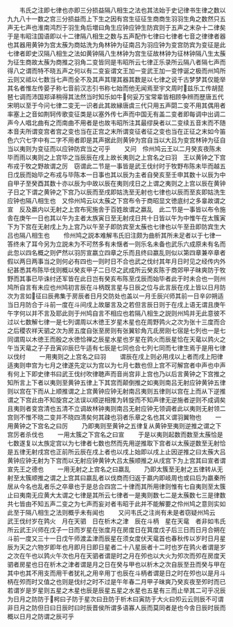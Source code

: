 <!-- { "loadSidebar": true } -->
　　韦氏之注即七律也亦即三分损益隔八相生之法也其法始于史记律书生律之数以九九八十一数之宫三分损益而上下生之因有宫生征征生商商生羽羽生角之数然只五声无七声也淮南鸿烈于羽生角后増曰角生应钟应钟生防宾则于五声之末杂十二律矣于是韦昭注国语即以十二律隔八相生之数与五声配作七律曰七律者七音之律律者器也其器用黄钟为宫太蔟为商姑洗为角林钟为征南吕为羽应钟为变宫防宾为变征是此七律者即史汉隔八相生之法如黄钟隔八生林钟为宫生征故林钟为征林钟隔八生太蔟为征生商故太蔟为商推之羽角二变皆同是韦昭所云七律正乐录所云隔八者隔七声而得八之谓而特不晓五声之何以有二变妄谓文王加一变武王加一变悖诞之极而州鸠所云则又祗以七数当七声而全不及其声其理其器其数是以七律之说千古梦梦其仅能举其名者惟左传晏子称七音前汉志引书称七始而他无闻焉至宇文周时兹乐工传胡琵琶七调而沛国郑译稍得其法然当时知乐如牛何妥万宝常辈皆相顾争辨而歴唐五代宋明以至于今问七律二变无一识者此其故縁唐虞三代只用五声閟二变不用其偶用者率塞上之音如荆轲传歌变征类是以塞外传七声而中国无有盖二变者即每调中出调二声今人唱北曲有之而南曲不用者是也故韦昭所注其最缪戾者以二变续五音末而不随本音夫所谓变宫者宫之变也当在正宫之末所谓变征者征之变也当在正征之末如今笛色六穴七字中有二字不用者即是其声据此则黄钟为宫自当以大吕为变宫林钟为征自当以夷则为变征而以应钟防宾当之可乎
　　又问　伶州鸠云王以二月癸亥夜陈未毕而雨以夷则之上宫毕之当辰辰在戌上故长夷则之上宫名之曰羽　王以黄钟之下宫布戎于牧之野故谓之厉　窃谓此二节是一事皆是武王伐纣时于牧野布陈未毕而越五日戊辰而始毕之布戎与毕陈本一日事也其以辰为主者自癸亥至壬申其数十以辰为中自甲子至癸酉其数十亦以辰为中故以辰在夷则戌日之上谓之夷则之上宫以辰在黄钟子日之下谓之黄钟之下宫乃以辰而至戌即姑洗至无射也七律也以辰而至亥即姑洗生应钟也隔八相生也　又伶州鸠云以太蔟之下宫布令于商昭显文徳底纣之多辠故谓之宣　反及嬴内以无射之上宫布宪施舎于百姓故谓之嬴乱　此二节是一事皆以布令施舎在庚午一日也其以午为主者太族寅日至无射戌日共十日皆以午为中惟午在太簇寅下为下宫在无射戌上为上宫乃以午至子即防宾至太蔟也七律也以午至丑即防宾生大吕也隔八相生也
　　伶州鸠之説本难解韦氏旧注颇为曲析其所未足者以于七律一答终未了耳今另为立説未为不可然多有未惬者一则乐名未备也武乐六成原未有名而此忽以四名概之则俨然以羽厉宣嬴立四章之乐而且终曰嬴乱则似以第四章兼卒章者假以两日两事当之则何必有四也一则时日不合也武之伐纣其年月日时见之经传内外纪甚悉其布陈毕伐则概以癸亥甲子二日尽之武成所云癸亥陈于商郊甲子昧爽防于牧野而其事已毕诛纣还军皆在此日岂有癸亥布陈至戊辰而始毕者此于时未合也一则州鸠所自言有未应也州鸠初言辰在斗柄既言星与日辰之位与此言辰在戌上皆以日月防次为言如征曰辰弗集于房辰者日月交防处也盖以一月壬辰兴师其前一日辛卯朔适当日月防合于斗前一度在斗间戌上故屡言及之若但言辰日则于在戌上语无谓且庚午午字何以并不言及耶此则于州鸠自言不相应也若隔八相生之説则州鸠并无此意彼不过以七数解七律一是七列谓周以木徳王岁星木星也在周野鹑火之次为张十三度而合之后稷农祥天驷之次为房五度自张至房则有张翼轸角亢氐房刚七宿是七列也一是七同谓周以木徳王而殷之水徳恰禅之辰星水星也岁星在鹑火而辰星恰在天鼋以鹑火之午当天鼋之子子丑寅卯辰巳午适有七辰是七同也合七列七同而七律生焉于是用七律以伐纣
　　一用夷则之上宫名之曰羽
　　谓辰在戌上则必用戌以上者而戌上阳律适夷则申宫为七月之律遂先定以为宫以为七月七数也但上宫不可解宫者中声也中声有何上下即史律书曰武王伐纣吹律聴声而音尚宫非上宫也乃以后言黄钟之下宫推之知所言上下者以夷则至黄钟五律上下其宫而颠倒推之如夷则南吕无射应钟黄钟五律则以宫在下而从上顺推谓之上宫黄钟应钟无射南吕夷则五律则以宫在上而从下逆推谓之下宫此由不知旋宫之法误以顺逆相推为转旋而不知声律无逆施者逆则不成调矣且夷则者变宫清也五清不立调故林钟夷则南吕无射应钟无领调者此以夷则无射领二宫则不惟不晓二变并不晓四清矣何其疎也羽者乐章之名也其义谓羽翼物也
　　一用黄钟之下宫名之曰厉
　　乃即夷则至黄钟之五律复从黄钟至夷则逆推之谓之下宫厉者杀伐也
　　一用太簇之下宫名之曰宣
　　于是以夷则起数而数至太蔟恰是七数遂复以太族定宫以为七律者七数也然而先用逆推取下宫者以太蔟逆数至无射恰是五律无射戌宫也正前所云辰在戌上者也以戌上始即以戌上止因逆推之曰太蔟大吕黄钟应钟无射为下宫而以无射应钟黄钟大吕太蔟顺推之从戌宫下为上宫其曰宣者谓宣先王之德也
　　一用无射之上宫名之曰嬴乱
　　乃即太簇至无射之五律转从无射至太簇顺推之谓之上宫其曰嬴乱者以伐商而归返于嬴内即岐周也或曰后为嬴秦所居从今名也乱者乐之卒章也于是总合四宫二十律而其所用律则惟有七自夷则至太簇止曰夷南无应黄大太谓之七律是其所云七律者一是夷则数七二是太蔟数七三是律数共七皆由不知五声二变之为七声而妄对者韦昭于此并不能解要之伶州鸠之意则实如此至于隔八相生之法则概乎未有闻也
　　又问韦氏之注尚有未是者窃疑州鸠云　武王伐纣岁在鹑火　月在天驷　日在析木之津　辰在斗柄　星在天鼋　者非如韦氏所云武王兴师在戊子一日而岁星在张度月在房度日在箕度戊子后三日而日月合朔在斗前一度又三十一日戊午师渡孟津而辰星在须女度伏天鼋首也春秋传以岁时日月星辰为天之六物岁即年也月即月日即日星者二十八星辰者十二时也岁在鹑火者谓是岁之次在午也以鹑火午次也月在天驷者谓是时之月在夘也以大火为夘次而夘在房度天驷者房星也日在析木之津者谓是月之日在癸与甲也以析木之次自辰至丑而癸与甲在其中也其不用支而用干者犹礼之用辛用丁也辰在斗柄者谓是日之时在夘也以是月斗柄在夘而时又值之也则是伐纣之时不过是午年春二月甲子昧爽乃癸亥夜至夘时而已若谓岁是岁星则五星之木星也辰是辰星五星之水星也五星有三而止举其二可乎况辰为日月之防防于枵曰子防于星次曰丑防于析木曰寅防于大火曰夘云云则辰不可谓非日月之防但日曰日辰时曰时辰晋侯所谓多语寡人辰而莫同者是也今舎日辰时辰而概以日月之防谓之辰可乎
